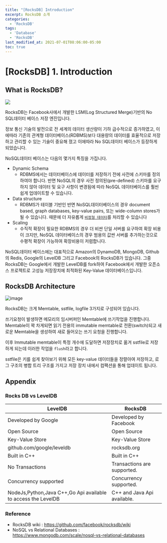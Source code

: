 ```yaml
---
title: "[RocksDB] Introduction"
excerpt: RocksDB 소개
categories:
  - 'RocksDB'
tags:
  - 'Database'
  - 'RocksDB'
last_modified_at: 2021-07-01T08:06:00-05:00
toc: true
---
```


# [RocksDB] 1. Introduction

## What is RocksDB?
![](https://user-images.githubusercontent.com/28651727/124079851-a09b4280-da84-11eb-87c1-c8e525739628.png)

RocksDB는 Facebook사에서 개발한 LSM(Log Structured Merge)기반의 No SQL데이터 베이스 저장 엔진입니다.

정보 통신 기술의 발전으로 전 세계의 데이터 생산량이 기하 급수적으로 증가하였고, 이에따라 기존의 관계형 데이터베이스(RDBMS)보다 대용량의 데이터를 효율적으로 저장하고 관리할 수 있는 기술이 중요해 졌고 이에따라 No SQL데이터 베이스가 등장하게 되었습니다. 

NoSQL데이터 베이스는 다음의 몇가지 특징을 가집니다.
- Dynamic Schema
  - RDBMS에서는 데이터베이스에 데이터를 저장하기 전에 사전에 스키마를 정의하여야 합니다. 반면 NoSQL의 경우 사전 정의된(pre-defined) 스키마를 요구하지 않아 데이터 및 요구 사항이 변경됨에 따라 NoSQL 데이터베이스를 훨씬 쉽게 업데이트할 수 있습니다. 
- Data structure
  - RDBMS가 테이블 기반인 반면 NoSQL데이터베이스의 경우 document based, graph databases, key-value pairs, 또는 wide-column stores가 될 수 있습니다. 때문에 더 자유롭게 [`비정형 데이터`](https://www.mongodb.com/unstructured-data)를 처리할 수 있습니다
- Scaling
  - 수직적 확장이 필요한 RDBMS의 경우 더 비싼 단일 서버를 요구하여 확장 비용이 크지만, NoSQL 데이터베이스의 경우 범용의 값싼 서버를 추가하는것으로 수평적 확장이 가능하여 확장비용이 저렴합니다.

NoSQL데이터 베이스에는 대표적으로 Amazon의 DynamoDB, MongoDB, Github의 Redis, Google의 LevelDB 그리고 Facebook의 RocksDB가 있습니다. 그중 RocksDB는 Google에서 개발한 LevelDB를 fork하여 Facebook에서 개발한 오픈소스 프로젝트로 고성능 저장장치에 최적화된 Key-Value 데이터베이스입니다.

## RocksDB Architecture
![image](https://user-images.githubusercontent.com/28651727/124079742-806b8380-da84-11eb-8aa4-fc306c967f27.png)

RocksDB는 크게 Memtable, sstfile, logfile 3가지로 구성되어 있습니다. 

쓰기요청이 발생하면 메모리의 임시버퍼인 Memtable에 쓰기작업을 진행합니다. Memtable이 꽉 차게되면 읽기 전용의 immutable memtable로 전환(switch)되고 새로운 Memtable을 생성하여 새로 들어오는 쓰기 요청을 진행합니다. 

이후 Immutable memtable이 특정 개수에 도달하면 저장장치로 옮겨 sstfile로 저장하게 되는데 이러한 작업을 `flush`라고 합니다. 

sstfile은 키를 쉽게 찾아보기 위해 모든 key-value 데이터들을 정렬아여 저장하고, 로그 구조의 병합 트리 구조를 가지고 저장 장치 내에서 컴팩션을 통해 업데이트 됩니다.

## Appendix
### Rocks DB vs LevelDB

| LevelDB                                                       | RocksDB                     |
| ------------------------------------------------------------- | --------------------------- |
| Developed by Google                                           | Developed by Facebook       |
| Open Source                                                   | Open Source                 |
| Key-Value Store                                               | Key-Value Store             |
| github.com/­google/­leveldb                                   | rocksdb.org                 |
| Built in C++                                                  | Built in C++                |
| No Transactions                                               | Transactions are supported. |
| Concurrency supported                                         | Concurrency supported.      |
| NodeJs,Python,Java C++,Go Api available to access the LevelDB | C++ and Java Api available. |

### Reference
- RocksDB wiki : https://github.com/facebook/rocksdb/wiki
- NoSQL vs Relational Databases : https://www.mongodb.com/scale/nosql-vs-relational-databases